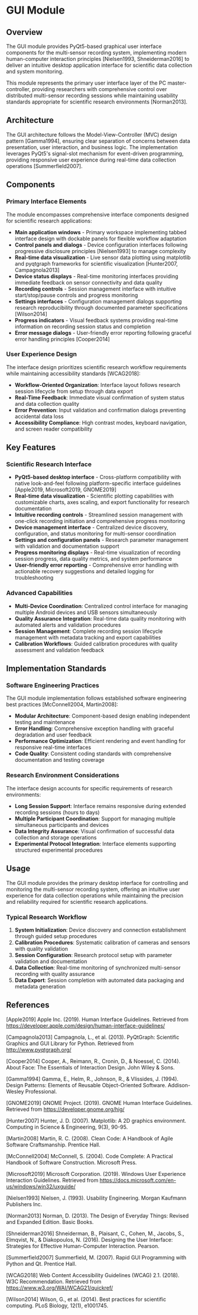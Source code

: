 # GUI Module

## Overview

The GUI module provides PyQt5-based graphical user interface components for the multi-sensor recording system, implementing modern human-computer interaction principles [Nielsen1993, Shneiderman2016] to deliver an intuitive desktop application interface for scientific data collection and system monitoring.

This module represents the primary user interface layer of the PC master-controller, providing researchers with comprehensive control over distributed multi-sensor recording sessions while maintaining usability standards appropriate for scientific research environments [Norman2013].

## Architecture

The GUI architecture follows the Model-View-Controller (MVC) design pattern [Gamma1994], ensuring clear separation of concerns between data presentation, user interaction, and business logic. The implementation leverages PyQt5's signal-slot mechanism for event-driven programming, providing responsive user experience during real-time data collection operations [Summerfield2007].

## Components

### Primary Interface Elements

The module encompasses comprehensive interface components designed for scientific research applications:

- **Main application windows** - Primary workspace implementing tabbed interface design with dockable panels for flexible workflow adaptation
- **Control panels and dialogs** - Device configuration interfaces following progressive disclosure principles [Nielsen1993] to manage complexity
- **Real-time data visualization** - Live sensor data plotting using matplotlib and pyqtgraph frameworks for scientific visualization [Hunter2007, Campagnola2013]
- **Device status displays** - Real-time monitoring interfaces providing immediate feedback on sensor connectivity and data quality
- **Recording controls** - Session management interface with intuitive start/stop/pause controls and progress monitoring
- **Settings interfaces** - Configuration management dialogs supporting research reproducibility through documented parameter specifications [Wilson2014]
- **Progress indicators** - Visual feedback systems providing real-time information on recording session status and completion
- **Error message dialogs** - User-friendly error reporting following graceful error handling principles [Cooper2014]

### User Experience Design

The interface design prioritizes scientific research workflow requirements while maintaining accessibility standards [WCAG2018]:

- **Workflow-Oriented Organization**: Interface layout follows research session lifecycle from setup through data export
- **Real-Time Feedback**: Immediate visual confirmation of system status and data collection quality
- **Error Prevention**: Input validation and confirmation dialogs preventing accidental data loss
- **Accessibility Compliance**: High contrast modes, keyboard navigation, and screen reader compatibility

## Key Features

### Scientific Research Interface

- **PyQt5-based desktop interface** - Cross-platform compatibility with native look-and-feel following platform-specific interface guidelines [Apple2019, Microsoft2019, GNOME2019]
- **Real-time data visualization** - Scientific plotting capabilities with customizable charts, axes scaling, and export functionality for research documentation
- **Intuitive recording controls** - Streamlined session management with one-click recording initiation and comprehensive progress monitoring
- **Device management interface** - Centralized device discovery, configuration, and status monitoring for multi-sensor coordination
- **Settings and configuration panels** - Research parameter management with validation and documentation support
- **Progress monitoring displays** - Real-time visualization of recording session progress, data quality metrics, and system performance
- **User-friendly error reporting** - Comprehensive error handling with actionable recovery suggestions and detailed logging for troubleshooting

### Advanced Capabilities

- **Multi-Device Coordination**: Centralized control interface for managing multiple Android devices and USB sensors simultaneously
- **Quality Assurance Integration**: Real-time data quality monitoring with automated alerts and validation procedures
- **Session Management**: Complete recording session lifecycle management with metadata tracking and export capabilities
- **Calibration Workflows**: Guided calibration procedures with quality assessment and validation feedback

## Implementation Standards

### Software Engineering Practices

The GUI module implementation follows established software engineering best practices [McConnell2004, Martin2008]:

- **Modular Architecture**: Component-based design enabling independent testing and maintenance
- **Error Handling**: Comprehensive exception handling with graceful degradation and user feedback
- **Performance Optimization**: Efficient rendering and event handling for responsive real-time interfaces
- **Code Quality**: Consistent coding standards with comprehensive documentation and testing coverage

### Research Environment Considerations

The interface design accounts for specific requirements of research environments:

- **Long Session Support**: Interface remains responsive during extended recording sessions (hours to days)
- **Multiple Participant Coordination**: Support for managing multiple simultaneous participants and devices
- **Data Integrity Assurance**: Visual confirmation of successful data collection and storage operations
- **Experimental Protocol Integration**: Interface elements supporting structured experimental procedures

## Usage

The GUI module provides the primary desktop interface for controlling and monitoring the multi-sensor recording system, offering an intuitive user experience for data collection operations while maintaining the precision and reliability required for scientific research applications.

### Typical Research Workflow

1. **System Initialization**: Device discovery and connection establishment through guided setup procedures
2. **Calibration Procedures**: Systematic calibration of cameras and sensors with quality validation
3. **Session Configuration**: Research protocol setup with parameter validation and documentation
4. **Data Collection**: Real-time monitoring of synchronized multi-sensor recording with quality assurance
5. **Data Export**: Session completion with automated data packaging and metadata generation

## References

[Apple2019] Apple Inc. (2019). Human Interface Guidelines. Retrieved from https://developer.apple.com/design/human-interface-guidelines/

[Campagnola2013] Campagnola, L., et al. (2013). PyQtGraph: Scientific Graphics and GUI Library for Python. Retrieved from http://www.pyqtgraph.org/

[Cooper2014] Cooper, A., Reimann, R., Cronin, D., & Noessel, C. (2014). About Face: The Essentials of Interaction Design. John Wiley & Sons.

[Gamma1994] Gamma, E., Helm, R., Johnson, R., & Vlissides, J. (1994). Design Patterns: Elements of Reusable Object-Oriented Software. Addison-Wesley Professional.

[GNOME2019] GNOME Project. (2019). GNOME Human Interface Guidelines. Retrieved from https://developer.gnome.org/hig/

[Hunter2007] Hunter, J. D. (2007). Matplotlib: A 2D graphics environment. Computing in Science & Engineering, 9(3), 90-95.

[Martin2008] Martin, R. C. (2008). Clean Code: A Handbook of Agile Software Craftsmanship. Prentice Hall.

[McConnell2004] McConnell, S. (2004). Code Complete: A Practical Handbook of Software Construction. Microsoft Press.

[Microsoft2019] Microsoft Corporation. (2019). Windows User Experience Interaction Guidelines. Retrieved from https://docs.microsoft.com/en-us/windows/win32/uxguide/

[Nielsen1993] Nielsen, J. (1993). Usability Engineering. Morgan Kaufmann Publishers Inc.

[Norman2013] Norman, D. (2013). The Design of Everyday Things: Revised and Expanded Edition. Basic Books.

[Shneiderman2016] Shneiderman, B., Plaisant, C., Cohen, M., Jacobs, S., Elmqvist, N., & Diakopoulos, N. (2016). Designing the User Interface: Strategies for Effective Human-Computer Interaction. Pearson.

[Summerfield2007] Summerfield, M. (2007). Rapid GUI Programming with Python and Qt. Prentice Hall.

[WCAG2018] Web Content Accessibility Guidelines (WCAG) 2.1. (2018). W3C Recommendation. Retrieved from https://www.w3.org/WAI/WCAG21/quickref/

[Wilson2014] Wilson, G., et al. (2014). Best practices for scientific computing. PLoS Biology, 12(1), e1001745.